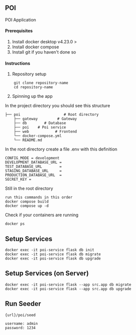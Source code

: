 ## POI

POI Application

#### Prerequisites
1. Install docker desktop v4.23.0 >
2. Install docker compose
3. Install git if you haven't done so

#### Instructions

1. Repository setup
```
    git clone repository-name
    cd repository-name
```
2. Spinning up the app

In the project directory you should see this structure
```
├── poi                    # Root directory
    ├── gateway         # Gateway
    ├── db        # Database
    ├── poi    # Poi service
    ├── web            # Frontend
    └── docker-compose.yml
    └── README.md
```

In the root directory create a file .env with this definition

```
CONFIG_MODE = development
DEVELOPMENT_DATABASE_URL = 
TEST_DATABASE_URL        =
STAGING_DATABASE_URL     =
PRODUCTION_DATABASE_URL  =
SECRET_KEY = 

```

Still in the root directory

```
run this commands in this order
docker compose build
docker compose up -d
```

Check if your containers are running

```
docker ps
```

## Setup Services
```
docker exec -it poi-service flask db init
docker exec -it poi-service flask db migrate
docker exec -it poi-service flask db upgrade
```

## Setup Services (on Server)
```
docker exec -it poi-service flask --app src.app db migrate
docker exec -it poi-service flask --app src.app db upgrade
```

## Run Seeder
```
{url}/poi/seed

username: admin
password: 1234